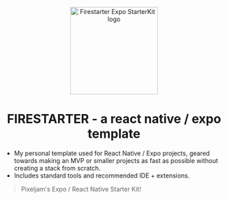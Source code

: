 <p align="center">
    <img alt="Firestarter Expo StarterKit logo" src="https://github.com/obytes/react-native-template-obytes/assets/11137944/a8163d23-897a-4efe-91ce-b9bf7348c18f" width="200" />
</p>

<h1 align="center">
  FIRESTARTER - a react native / expo template
</h1>


- My personal template used for React Native / Expo projects, geared towards making an MVP or smaller projects as fast as possible without creating a stack from scratch.
- Includes standard tools and recommended IDE + extensions.

> Pixeljam's Expo / React Native Starter Kit!
